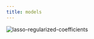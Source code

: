 ```yaml
---
title: models
---
```


![lasso-regularized-coefficients](./figures/base-model-lasso-coefficient-estimates.png)